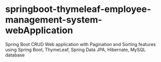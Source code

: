 # springboot-thymeleaf-employee-management-system-webApplication

Spring Boot CRUD Web application with Pagination and Sorting features using Spring Boot, ThymeLeaf, Spring Data JPA, Hibernate, MySQL database

